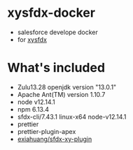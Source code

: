 # xysfdx-docker

- salesforce develope docker 
- for [xysfdx](https://github.com/exiahuang/xysfdx)

# What's included

- Zulu13.28 openjdk version "13.0.1"
- Apache Ant(TM) version 1.10.7
- node v12.14.1
- npm 6.13.4
- sfdx-cli/7.43.1 linux-x64 node-v12.14.1
- prettier
- prettier-plugin-apex
- [exiahuang/sfdx-xy-plugin](https://github.com/exiahuang/sfdx-xy-plugin)